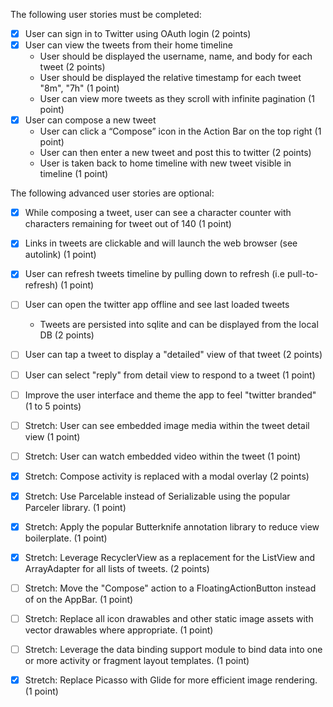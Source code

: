 The following user stories must be completed:

- [x] User can sign in to Twitter using OAuth login (2 points)
- [x] User can view the tweets from their home timeline
    - User should be displayed the username, name, and body for each tweet (2 points)
    - User should be displayed the relative timestamp for each tweet "8m", "7h" (1 point)
    - User can view more tweets as they scroll with infinite pagination (1 point)
- [x] User can compose a new tweet
    - User can click a “Compose” icon in the Action Bar on the top right (1 point)
    - User can then enter a new tweet and post this to twitter (2 points)
    - User is taken back to home timeline with new tweet visible in timeline (1 point)

The following advanced user stories are optional:
- [x] While composing a tweet, user can see a character counter with characters remaining for tweet out of 140 (1 point)
- [x] Links in tweets are clickable and will launch the web browser (see autolink) (1 point)
- [x] User can refresh tweets timeline by pulling down to refresh (i.e pull-to-refresh) (1 point)
- [ ] User can open the twitter app offline and see last loaded tweets
    - Tweets are persisted into sqlite and can be displayed from the local DB (2 points)
- [ ] User can tap a tweet to display a "detailed" view of that tweet (2 points)
- [ ] User can select "reply" from detail view to respond to a tweet (1 point)
- [ ] Improve the user interface and theme the app to feel "twitter branded" (1 to 5 points)
- [ ] Stretch: User can see embedded image media within the tweet detail view (1 point)
- [ ] Stretch: User can watch embedded video within the tweet (1 point)
- [x] Stretch: Compose activity is replaced with a modal overlay (2 points)
- [x] Stretch: Use Parcelable instead of Serializable using the popular Parceler library. (1 point)
- [x] Stretch: Apply the popular Butterknife annotation library to reduce view boilerplate. (1 point)
- [x] Stretch: Leverage RecyclerView as a replacement for the ListView and ArrayAdapter for all lists of tweets. (2 points)
- [ ] Stretch: Move the "Compose" action to a FloatingActionButton instead of on the AppBar. (1 point)
- [ ] Stretch: Replace all icon drawables and other static image assets with vector drawables where appropriate. (1 point)
- [ ] Stretch: Leverage the data binding support module to bind data into one or more activity or fragment layout templates. (1 point)
- [x] Stretch: Replace Picasso with Glide for more efficient image rendering. (1 point)

